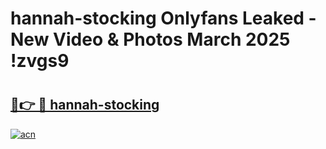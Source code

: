 # hannah-stocking Onlyfans Leaked - New Video & Photos March 2025 !zvgs9

# <h2><a href="https://gmbsq2.iuczelnia.edu.pl?title=hannah-stocking&ref=zvgs9">🔗👉 🔴 hannah-stocking</a></h2>

[![acn](https://github.com/user-attachments/assets/0f9c940e-d8b0-45ae-aac7-cd30a18b3e1c)](https://gmbsq2.iuczelnia.edu.pl?title=hannah-stocking&ref=zvgs9)

